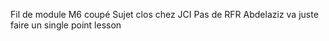 Fil de module M6 coupé
	Sujet clos chez JCI
	Pas de RFR
	Abdelaziz va juste faire un single point lesson